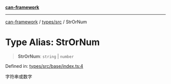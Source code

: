 [**can-framework**](../../../README.md)

***

[can-framework](../../../modules.md) / [types/src](../README.md) / StrOrNum

# Type Alias: StrOrNum

> **StrOrNum**: `string` \| `number`

Defined in: [types/src/base/index.ts:4](https://github.com/acanowl/acanowl-framework/blob/803929d309daee638a276dd80756bc2cc91479c5/packages/types/src/base/index.ts#L4)

字符串或数字
